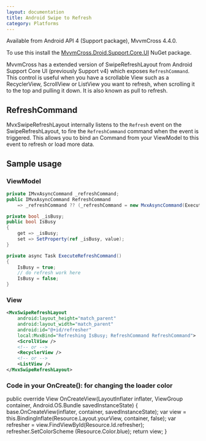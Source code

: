 ```yaml
---
layout: documentation
title: Android Swipe to Refresh
category: Platforms
---
```


Available from Android API 4 (Support package), MvvmCross 4.4.0.

To use this install the [MvvmCross.Droid.Support.Core.UI][nugetpackage] NuGet package.

MvvmCross has a extended version of SwipeRefreshLayout from Android Support Core UI (previously Support v4) which exposes `RefreshCommand`. This control is useful when you have a
scrollable View such as a RecyclerView, ScrollView or ListView you want to refresh, when scrolling it to the top and pulling it down. It is also known as pull to refresh.

## RefreshCommand
MvxSwipeRefreshLayout internally listens to the `Refresh` event on the SwipeRefreshLayout, to fire the `RefreshCommand` command when the event is triggered.
This allows you to bind an Command from your ViewModel to this event to refresh or load more data.

## Sample usage

### ViewModel

```csharp
private IMvxAsyncCommand _refreshCommand;
public IMvxAsyncCommand RefreshCommand 
    => _refreshCommand ?? (_refreshCommand = new MvxAsyncCommand(ExecuteRefreshCommand));

private bool _isBusy;
public bool IsBusy
{
    get => _isBusy;
    set => SetProperty(ref _isBusy, value);
}

private async Task ExecuteRefreshCommand()
{
    IsBusy = true;
    // do refresh work here
    IsBusy = false;
}
```

### View

```xml
<MvxSwipeRefreshLayout
    android:layout_height="match_parent"
    android:layout_width="match_parent"
    android:id="@+id/refresher"
    local:MvxBind="Refreshing IsBusy; RefreshCommand RefreshCommand">
    <ScrollView />
    <!-- or -->
    <RecyclerView />
    <!-- or -->
    <ListView />
</MvxSwipeRefreshLayout>
```
### Code in your OnCreate(): for changing the loader color

 public override View OnCreateView(LayoutInflater inflater, ViewGroup container, Android.OS.Bundle savedInstanceState)
 {
    base.OnCreateView(inflater, container, savedInstanceState);
    var view = this.BindingInflate(Resource.Layout.yourView, container, false);
    var refresher = view.FindViewById<MvxSwipeRefreshLayout>(Resource.Id.refresher);
    refresher.SetColorScheme (Resource.Color.blue);
    return view;
  }

[nugetpackage]: https://www.nuget.org/packages/MvvmCross.Droid.Support.Core.UI/
